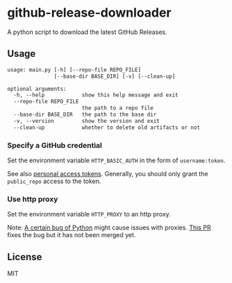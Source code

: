 # github-release-downloader

A python script to download the latest GitHub Releases.

## Usage

```txt
usage: main.py [-h] [--repo-file REPO_FILE]
               [--base-dir BASE_DIR] [-v] [--clean-up]

optional arguments:
  -h, --help            show this help message and exit
  --repo-file REPO_FILE
                        the path to a repo file
  --base-dir BASE_DIR   the path to the base dir
  -v, --version         show the version and exit
  --clean-up            whether to delete old artifacts or not
```

### Specify a GitHub credential
Set the environment variable `HTTP_BASIC_AUTH` in the form of `username:token`.

See also [personal access tokens](https://docs.github.com/authentication/keeping-your-account-and-data-secure/creating-a-personal-access-token).
Generally, you should only grant the `public_repo` access to the token. 

### Use http proxy
Set the environment variable `HTTP_PROXY` to an http proxy.

Note: [A certain bug of Python]([https://bugs.python.org/issue22708](https://github.com/python/cpython/issues/66897)) might cause issues with proxies. [This PR](https://github.com/python/cpython/pull/8305) fixes the bug but it has not been merged yet.

## License

MIT
